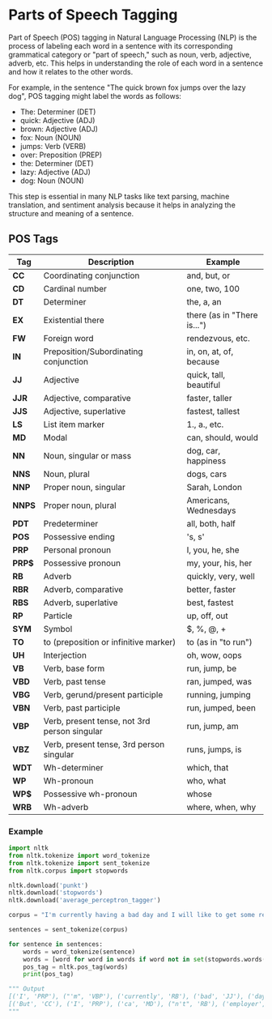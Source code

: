 # Parts of Speech Tagging


Part of Speech (POS) tagging in Natural Language Processing (NLP) is the process of labeling each word in a sentence with its corresponding grammatical category or "part of speech," such as noun, verb, adjective, adverb, etc. This helps in understanding the role of each word in a sentence and how it relates to the other words.

For example, in the sentence "The quick brown fox jumps over the lazy dog", POS tagging might label the words as follows:

- The: Determiner (DET)
- quick: Adjective (ADJ)
- brown: Adjective (ADJ)
- fox: Noun (NOUN)
- jumps: Verb (VERB)
- over: Preposition (PREP)
- the: Determiner (DET)
- lazy: Adjective (ADJ)
- dog: Noun (NOUN)

This step is essential in many NLP tasks like text parsing, machine translation, and sentiment analysis because it helps in analyzing the structure and meaning of a sentence.

## POS Tags

| **Tag** | **Description**                | **Example**                      |
|---------|---------------------------------|----------------------------------|
| **CC**  | Coordinating conjunction        | and, but, or                    |
| **CD**  | Cardinal number                 | one, two, 100                   |
| **DT**  | Determiner                      | the, a, an                      |
| **EX**  | Existential there               | there (as in "There is...")      |
| **FW**  | Foreign word                    | rendezvous, etc.                |
| **IN**  | Preposition/Subordinating conjunction | in, on, at, of, because        |
| **JJ**  | Adjective                       | quick, tall, beautiful           |
| **JJR** | Adjective, comparative          | faster, taller                  |
| **JJS** | Adjective, superlative          | fastest, tallest                |
| **LS**  | List item marker                | 1., a., etc.                    |
| **MD**  | Modal                           | can, should, would              |
| **NN**  | Noun, singular or mass          | dog, car, happiness             |
| **NNS** | Noun, plural                    | dogs, cars                      |
| **NNP** | Proper noun, singular           | Sarah, London                   |
| **NNPS**| Proper noun, plural             | Americans, Wednesdays           |
| **PDT** | Predeterminer                   | all, both, half                 |
| **POS** | Possessive ending               | 's, s'                          |
| **PRP** | Personal pronoun                | I, you, he, she                 |
| **PRP$**| Possessive pronoun              | my, your, his, her              |
| **RB**  | Adverb                          | quickly, very, well             |
| **RBR** | Adverb, comparative             | better, faster                  |
| **RBS** | Adverb, superlative             | best, fastest                   |
| **RP**  | Particle                        | up, off, out                    |
| **SYM** | Symbol                          | $, %, @, +                      |
| **TO**  | to (preposition or infinitive marker) | to (as in "to run")           |
| **UH**  | Interjection                    | oh, wow, oops                   |
| **VB**  | Verb, base form                 | run, jump, be                   |
| **VBD** | Verb, past tense                | ran, jumped, was                |
| **VBG** | Verb, gerund/present participle | running, jumping                |
| **VBN** | Verb, past participle           | run, jumped, been               |
| **VBP** | Verb, present tense, not 3rd person singular | run, jump, am           |
| **VBZ** | Verb, present tense, 3rd person singular | runs, jumps, is           |
| **WDT** | Wh-determiner                   | which, that                    |
| **WP**  | Wh-pronoun                      | who, what                      |
| **WP$** | Possessive wh-pronoun            | whose                          |
| **WRB** | Wh-adverb                       | where, when, why               |

### Example

```python
import nltk
from nltk.tokenize import word_tokenize
from nltk.tokenize import sent_tokenize
from nltk.corpus import stopwords

nltk.download('punkt')
nltk.download('stopwords')
nltk.download('average_perceptron_tagger')

corpus = "I'm currently having a bad day and I will like to get some rest. But I can't my employer expects the work to be submitted by the end of the day."

sentences = sent_tokenize(corpus)

for sentence in sentences:
    words = word_tokenize(sentence)
    words = [word for word in words if word not in set(stopwords.words('english'))]
    pos_tag = nltk.pos_tag(words)
    print(pos_tag)

""" Output
[('I', 'PRP'), ("'m", 'VBP'), ('currently', 'RB'), ('bad', 'JJ'), ('day', 'NN'), ('I', 'PRP'), ('like', 'VBP'), ('get', 'VB'), ('rest', 'NN'), ('.', '.')]
[('But', 'CC'), ('I', 'PRP'), ('ca', 'MD'), ("n't", 'RB'), ('employer', 'VB'), ('expects', 'VBZ'), ('work', 'NN'), ('submitted', 'JJ'), ('end', 'NN'), ('day', 'NN'), ('.', '.')]
"""
```